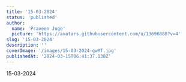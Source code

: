 ```yaml
---
title: '15-03-2024'
status: 'published'
author:
  name: 'Praveen Juge'
  picture: 'https://avatars.githubusercontent.com/u/13696888?v=4'
slug: '15-03-2024'
description: ''
coverImage: '/images/15-03-2024-gwMT.jpg'
publishedAt: '2024-03-15T06:41:37.138Z'
---
```


15-03-2024